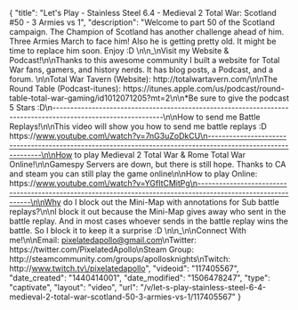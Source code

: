 {
    "title": "Let's Play - Stainless Steel 6.4 - Medieval 2 Total War: Scotland #50 - 3 Armies vs 1",
    "description": "Welcome to part 50 of the Scotland campaign.  The Champion of Scotland has another challenge ahead of him.  Three Armies March to face him!  Also he is getting pretty old.  It might be time to replace him soon.  Enjoy :D  \n\n_\nVisit my Website & Podcast!\n\nThanks to this awesome community I built a website for Total War fans, gamers, and history nerds.  It has blog posts, a Podcast, and a forum.  \n\nTotal War Tavern (Website): http:\/\/totalwartavern.com\/\n\nThe Round Table (Podcast-itunes): https:\/\/itunes.apple.com\/us\/podcast\/round-table-total-war-gaming\/id1012071205?mt=2\n\n*Be sure to give the podcast 5 Stars :D\n-------------------------------------------------------------------------------------------------------------\n\nHow to send me Battle Replays!\n\nThis video will show you how to send me battle replays :D https:\/\/www.youtube.com\/watch?v=7nG3uZoDkCU\n-------------------------------------------------------------------------------------------------------------\n\nHow to play Medieval 2 Total War & Rome Total War Online!\n\nGamespy Servers are down, but there is still hope.  Thanks to CA and steam you can still play the game online\n\nHow to play Online: https:\/\/www.youtube.com\/watch?v=YGfItCMitPg\n-------------------------------------------------------------------------------------------------------------\n\nWhy do I block out the Mini-Map with annotations for Sub battle replays?\n\nI block it out because the Mini-Map gives away who sent in the battle replay.  And in most cases whoever sends in the battle replay wins the battle.  So I block it to keep it a surprise :D  \n\n_\n\nConnect With me!\n\nEmail: pixelatedapollo@gmail.com\nTwitter: https:\/\/twitter.com\/PixelatedApollo\nSteam Group:  http:\/\/steamcommunity.com\/groups\/apollosknights\nTwitch: http:\/\/www.twitch.tv\/pixelatedapollo",
    "videoid": "117405567",
    "date_created": "1440414001",
    "date_modified": "1506478247",
    "type": "captivate",
    "layout": "video",
    "url": "\/v\/let-s-play-stainless-steel-6-4-medieval-2-total-war-scotland-50-3-armies-vs-1\/117405567"
}